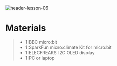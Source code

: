 ![header-lesson-06](assets/header-lesson-06.png)

# Materials

> - 1 BBC micro:bit
> - 1 SparkFun micro:climate Kit for micro:bit
> - 1 ELECFREAKS I2C OLED display
> - 1 PC or laptop
